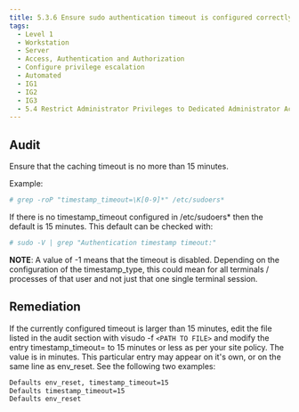 ```yaml
---
title: 5.3.6 Ensure sudo authentication timeout is configured correctly
tags:
  - Level 1
  - Workstation
  - Server
  - Access, Authentication and Authorization
  - Configure privilege escalation
  - Automated
  - IG1
  - IG2
  - IG3
  - 5.4 Restrict Administrator Privileges to Dedicated Administrator Accounts
---
```


## Audit
Ensure that the caching timeout is no more than 15 minutes.

Example:
```bash
# grep -roP "timestamp_timeout=\K[0-9]*" /etc/sudoers*
```

If there is no timestamp_timeout configured in /etc/sudoers* then the default is 15 minutes. This default can be checked with:
```bash
# sudo -V | grep "Authentication timestamp timeout:"
```

**NOTE**: A value of -1 means that the timeout is disabled. Depending on the configuration of the timestamp_type, this could mean for all terminals / processes of that user and not just that one single terminal session.

## Remediation
If the currently configured timeout is larger than 15 minutes, edit the file listed in the audit section with visudo -f ``<PATH TO FILE>`` and modify the entry timestamp_timeout= to 15 minutes or less as per your site policy. The value is in minutes. This particular entry may appear on it's own, or on the same line as env_reset. See the following two examples:
```bash
Defaults env_reset, timestamp_timeout=15
Defaults timestamp_timeout=15
Defaults env_reset
```
